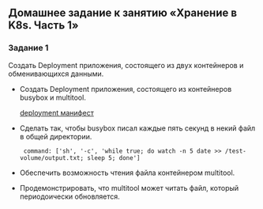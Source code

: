 ## Домашнее задание к занятию «Хранение в K8s. Часть 1»

### Задание 1
Создать Deployment приложения, состоящего из двух контейнеров и обменивающихся данными.

 - Создать Deployment приложения, состоящего из контейнеров busybox и multitool.

   [deployment манифест](deploy-1.yaml)
   
 - Сделать так, чтобы busybox писал каждые пять секунд в некий файл в общей директории.

   ``` command: ['sh', '-c', 'while true; do watch -n 5 date >> /test-volume/output.txt; sleep 5; done']```

 - Обеспечить возможность чтения файла контейнером multitool.

 - Продемонстрировать, что multitool может читать файл, который периодоически обновляется.
 
